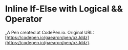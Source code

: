 # Inline If-Else with Logical && Operator
 _A Pen created at CodePen.io. Original URL: [https://codepen.io/gaearon/pen/ozJddz](https://codepen.io/gaearon/pen/ozJddz).

 